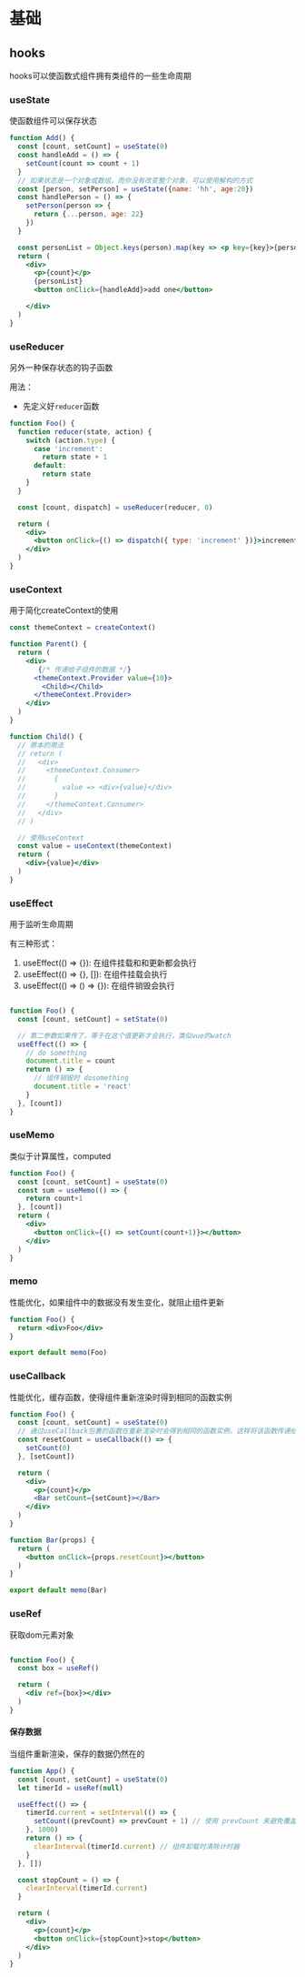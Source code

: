 # 基础

## hooks

hooks可以使函数式组件拥有类组件的一些生命周期

### useState

使函数组件可以保存状态

```jsx
function Add() {
  const [count, setCount] = useState(0)
  const handleAdd = () => {
    setCount(count => count + 1)
  }
  // 如果状态是一个对象或数组，而你没有改变整个对象，可以使用解构的方式
  const [person, setPerson] = useState({name: 'hh', age:20})
  const handlePerson = () => {
    setPerson(person => {
      return {...person, age: 22}
    })
  }

  const personList = Object.keys(person).map(key => <p key={key}>{person[key]}</p>)
  return (
    <div>
      <p>{count}</p>
      {personList}
      <button onClick={handleAdd}>add one</button>

    </div>
  )
}

```

### useReducer

另外一种保存状态的钩子函数

用法：
- 先定义好`reducer`函数

```jsx
function Foo() {
  function reducer(state, action) {
    switch (action.type) {
      case 'increment':
        return state + 1
      default:
        return state
    }
  }

  const [count, dispatch] = useReducer(reducer, 0)

  return (
    <div>
      <button onClick={() => dispatch({ type: 'increment' })}>increment</button>
    </div>
  )
}
```

### useContext

用于简化createContext的使用

```jsx
const themeContext = createContext()

function Parent() {
  return (
    <div>
       {/* 传递给子组件的数据 */}
      <themeContext.Provider value={10}>
        <Child></Child>
      </themeContext.Provider>
    </div>
  )
}

function Child() {
  // 原本的用法
  // return (
  //   <div>
  //     <themeContext.Consumer>
  //       {
  //         value => <div>{value}</div>
  //       }
  //     </themeContext.Consumer>
  //   </div>
  // )

  // 使用useContext
  const value = useContext(themeContext)
  return (
    <div>{value}</div>
  )
}
```

### useEffect

用于监听生命周期

有三种形式：
1. useEffect(() => {}): 在组件挂载和和更新都会执行
2. useEffect(() => {}, []): 在组件挂载会执行
3. useEffect(() => () => {}): 在组件销毁会执行

```jsx

function Foo() {
  const [count, setCount] = setState(0)

  // 第二参数如果传了，等于在这个值更新才会执行，类似vue的watch
  useEffect(() => {
    // do something
    document.title = count
    return () => {
      // 组件销毁时 dosomething
      document.title = 'react'
    }
  }, [count])
} 
```

### useMemo

类似于计算属性，computed

```jsx
function Foo() {
  const [count, setCount] = useState(0)
  const sum = useMemo(() => {
    return count+1
  }, [count])
  return (
    <div>
      <button onClick={() => setCount(count+1)}></button>
    </div>
  )
}
```

### memo

性能优化，如果组件中的数据没有发生变化，就阻止组件更新

```jsx
function Foo() {
  return <div>Foo</div>
}

export default memo(Foo)
```

### useCallback

性能优化，缓存函数，使得组件重新渲染时得到相同的函数实例

```jsx
function Foo() {
  const [count, setCount] = useState(0)
  // 通过useCallback包裹的函数在重新渲染时会得到相同的函数实例，这样将该函数传递给子组件的时候等于传了相同的函数，配合memo就不会让子组件更新
  const resetCount = useCallback(() => {
    setCount(0)
  }, [setCount])

  return (
    <div>
      <p>{count}</p>
      <Bar setCount={setCount}></Bar>
    </div>
  )
}

function Bar(props) {
  return (
    <button onClick={props.resetCount}></button>
  )
}

export default memo(Bar)
```

### useRef 

获取dom元素对象

```jsx

function Foo() {
  const box = useRef()

  return (
    <div ref={box}></div>
  )
}
```

#### 保存数据

当组件重新渲染，保存的数据仍然在的

```jsx
function App() {
  const [count, setCount] = useState(0)
  let timerId = useRef(null)

  useEffect(() => {
    timerId.current = setInterval(() => {
      setCount((prevCount) => prevCount + 1) // 使用 prevCount 来避免覆盖外部的 count
    }, 1000)
    return () => {
      clearInterval(timerId.current) // 组件卸载时清除计时器
    }
  }, [])

  const stopCount = () => {
    clearInterval(timerId.current)
  }

  return (
    <div>
      <p>{count}</p>
      <button onClick={stopCount}>stop</button>
    </div>
  )
}
```
